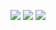 <p align="center">
  <img src="https://web.archive.org/web/20090830063519/http://www.geocities.com/addictedtodvd/animated-cd.gif"> <img src="https://web.archive.org/web/20090830063519/http://www.geocities.com/addictedtodvd/animated-cd.gif"> <img src="https://web.archive.org/web/20090830063519/http://www.geocities.com/addictedtodvd/animated-cd.gif">
</p>

